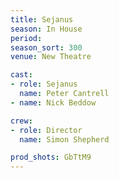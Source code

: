 ```yaml
---
title: Sejanus
season: In House
period: 
season_sort: 300
venue: New Theatre

cast:
- role: Sejanus
  name: Peter Cantrell
- name: Nick Beddow

crew: 
- role: Director
  name: Simon Shepherd

prod_shots: GbTtM9
---
```



